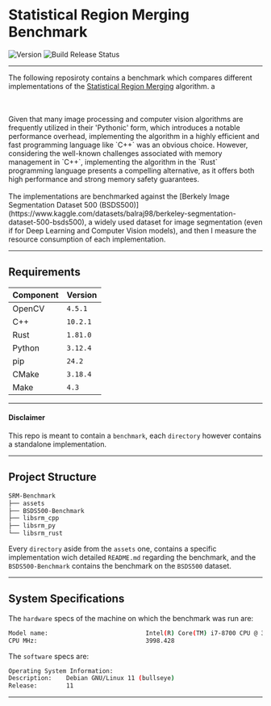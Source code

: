 # Statistical Region Merging Benchmark

![Version](https://img.shields.io/badge/version-1.0.0-blue)
![Build Release Status](https://github.com/AndrewDarnall/SRM-Benchmark/actions/workflows/srm-benchmark-ci.yml/badge.svg)

---

The following reposiroty contains a benchmark which compares different implementations of the [Statistical Region Merging](https://ieeexplore.ieee.org/document/1335450) algorithm. a

<br>
<br>
Given that many image processing and computer vision algorithms are frequently utilized in their 'Pythonic' form, which introduces a notable performance overhead, implementing the algorithm in a highly efficient and fast programming language like `C++` was an obvious choice. However, considering the well-known challenges associated with memory management in `C++`, implementing the algorithm in the `Rust` programming language presents a compelling alternative, as it offers both high performance and strong memory safety guarantees.
<br>
<br>
The implementations are benchmarked against the [Berkely Image Segmentation Dataset 500 (BSDS500)](https://www.kaggle.com/datasets/balraj98/berkeley-segmentation-dataset-500-bsds500), a widely used dataset for image segmentation (even if for Deep Learning and Computer Vision models),
and then I measure the resource consumption of each implementation.

---

## Requirements

| Component | Version |
|-----------|---------|
| OpenCV    | `4.5.1` |
| C++       | `10.2.1`|
| Rust      | `1.81.0`|
| Python    | `3.12.4`|
| pip       | `24.2`  |
| CMake     | `3.18.4`|
| Make      | `4.3`   |

---

#### Disclaimer

This repo is meant to contain a `benchmark`, each `directory` however contains a standalone implementation.

---

## Project Structure

```bash
SRM-Benchmark
├── assets
├── BSDS500-Benchmark
├── libsrm_cpp
├── libsrm_py
└── libsrm_rust
```

Every `directory` aside from the `assets` one, contains a specific implementation wich detailed `README.md` regarding the benchmark, and the `BSDS500-Benchmark` contains the benchmark on the `BSDS500` dataset.

---

## System Specifications

The `hardware` specs of the machine on which the benchmark was run are:

```bash
Model name:                           Intel(R) Core(TM) i7-8700 CPU @ 3.20GHz
CPU MHz:                              3998.428
```

The `software` specs are:

```bash
Operating System Information:
Description:    Debian GNU/Linux 11 (bullseye)
Release:        11
```

---
